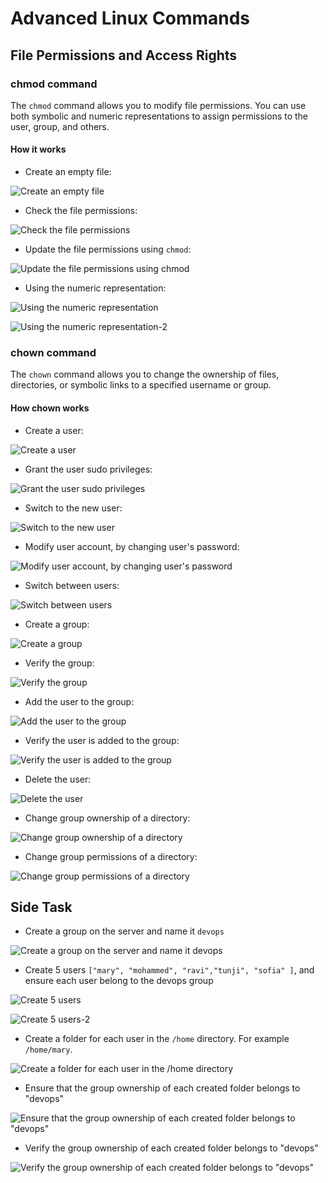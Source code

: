 # Advanced Linux Commands

## File Permissions and Access Rights

### chmod command

The `chmod` command allows you to modify file permissions. You can use
both symbolic and numeric representations to assign permissions to the
user, group, and others.

#### How it works

- Create an empty file:

![Create an empty file](./images/touch_file.png)

- Check the file permissions:

![Check the file permissions](./images/ls_latr.png)

- Update the file permissions using `chmod`:

![Update the file permissions using chmod](./images/chmod.png)

- Using the numeric representation:

![Using the numeric representation](./images/chmod_numeric.png)

![Using the numeric representation-2](./images/chmod_numeric_2.png)

### chown command

The `chown` command allows you to change the ownership of files,
directories, or symbolic links to a specified username or group.

#### How chown works

- Create a user:

![Create a user](./images/adduser.png)

- Grant the user sudo privileges:

![Grant the user sudo privileges](./images/usermod.png)

- Switch to the new user:

![Switch to the new user](./images/switch_user.png)

- Modify user account, by changing user's password:

![Modify user account, by changing user's password](./images/passwd.png)

- Switch between users:

![Switch between users](./images/switch_users.png)

- Create a group:

![Create a group](./images/groupadd.png)

- Verify the group:

![Verify the group](./images/groupadd-2.png)

- Add the user to the group:

![Add the user to the group](./images/usermod-2.png)

- Verify the user is added to the group:

![Verify the user is added to the group](./images/groups.png)

- Delete the user:

![Delete the user](./images/userdel.png)

- Change group ownership of a directory:

![Change group ownership of a directory](./images/chown-group.png)

- Change group permissions of a directory:

![Change group permissions of a directory](./images/chmod-group.png)

## Side Task

- Create a group on the server and name it `devops`

![Create a group on the server and name it devops](./images/groupadd-new.png)

- Create 5 users `["mary", "mohammed", "ravi","tunji", "sofia" ]`, and ensure each user belong to the devops group

![Create 5 users](./images/useradd-mary.png)

![Create 5 users-2](./images/useradd-users.png)

- Create a folder for each user in the `/home` directory. For example `/home/mary`.

![Create a folder for each user in the /home directory](./images/user-home-dir.png)

- Ensure that the group ownership of each created folder belongs to "devops"

![Ensure that the group ownership of each created folder belongs to "devops"](./images/group-owner.png)

- Verify the group ownership of each created folder belongs to "devops"

![Verify the group ownership of each created folder belongs to "devops"](./images/verify-group.png)
